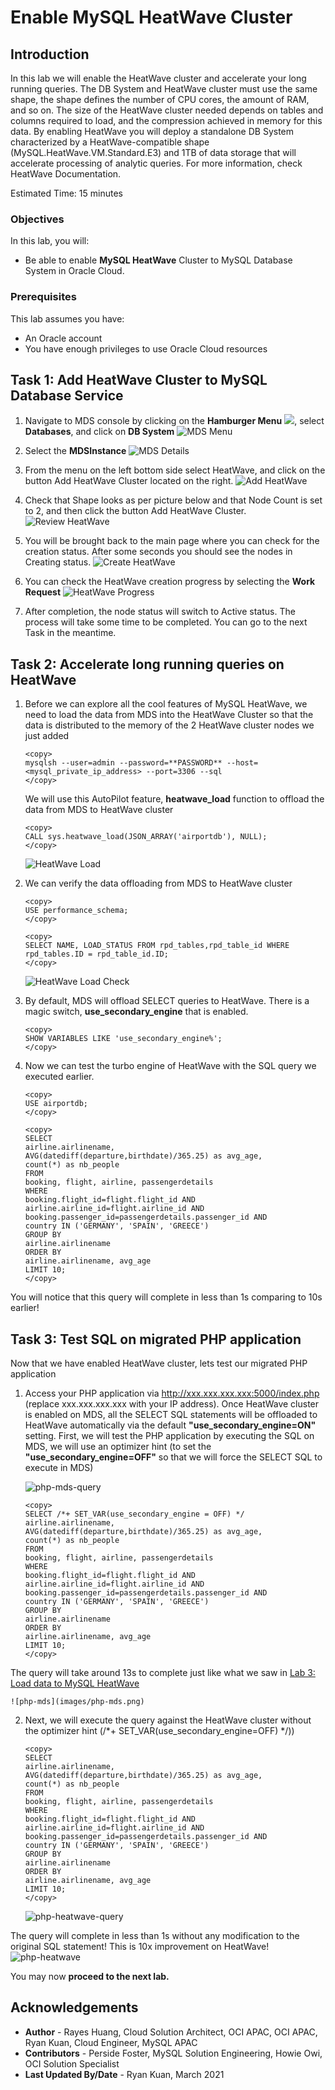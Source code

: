 # Enable MySQL HeatWave Cluster

## Introduction

In this lab we will enable the HeatWave cluster and accelerate your long running queries. The DB System and HeatWave cluster must use the same shape, the shape defines the number of CPU cores, the amount of RAM, and so on. The size of the HeatWave cluster needed depends on tables and columns required to load, and the compression achieved in memory for this data. By enabling HeatWave you will deploy a standalone DB System characterized by a HeatWave-compatible shape (MySQL.HeatWave.VM.Standard.E3) and 1TB of data storage that will accelerate processing of analytic queries. For more information, check HeatWave Documentation.

Estimated Time: 15 minutes

### Objectives

In this lab, you will:

* Be able to enable **MySQL HeatWave** Cluster to MySQL Database System in Oracle Cloud.

### Prerequisites

This lab assumes you have:

* An Oracle account
* You have enough privileges to use Oracle Cloud resources

## Task 1: Add HeatWave Cluster to MySQL Database Service

1. Navigate to MDS console by clicking on the **Hamburger Menu** ![](images/hamburger.png), select **Databases**, and click on **DB System**
	![MDS Menu](images/mds-menu.png)

2. Select the **MDSInstance**
	![MDS Details](images/mds-details.png)

3. From the menu on the left bottom side select HeatWave, and click on the button Add HeatWave Cluster located on the right.
	![Add HeatWave](images/heatwave-add.png)

4. Check that Shape looks as per picture below and that Node Count is set to 2, and then click the button Add HeatWave Cluster.
	![Review HeatWave](images/heatwave-review.png)

5. You will be brought back to the main page where you can check for the creation status. After some seconds you should see the nodes in Creating status.
	![Create HeatWave](images/heatwave-create.png)

6. You can check the HeatWave creation progress by selecting the **Work Request**
	![HeatWave Progress](images/heatwave-progress.png)

7. After completion, the node status will switch to Active status. The process will take some time to be completed. You can go to the next Task in the meantime.

## Task 2: Accelerate long running queries on HeatWave

1. Before we can explore all the cool features of MySQL HeatWave, we need to load the data from MDS into the HeatWave Cluster so that the data is distributed to the memory of the 2 HeatWave cluster nodes we just added

	```
	<copy>
	mysqlsh --user=admin --password=**PASSWORD** --host=<mysql_private_ip_address> --port=3306 --sql
	</copy>
	```

   We will use this AutoPilot feature, **heatwave_load** function to offload the data from MDS to HeatWave cluster

	```
	<copy>
	CALL sys.heatwave_load(JSON_ARRAY('airportdb'), NULL);
	</copy>
	```
	![HeatWave Load](images/heatwave-load.png)

2. We can verify the data offloading from MDS to HeatWave cluster

      ```
      <copy>
      USE performance_schema;
      </copy>
      ```
      ```
      <copy>
      SELECT NAME, LOAD_STATUS FROM rpd_tables,rpd_table_id WHERE rpd_tables.ID = rpd_table_id.ID;
      </copy>
      ```
      ![HeatWave Load Check](images/heatwave-load-check.png)

3. By default, MDS will offload SELECT queries to HeatWave. There is a magic switch, **use_secondary_engine** that is enabled.

      ```
      <copy>
      SHOW VARIABLES LIKE 'use_secondary_engine%';
      </copy>
      ```

4. Now we can test the turbo engine of HeatWave with the SQL query we executed earlier.

      ```
      <copy>
      USE airportdb;
      </copy>
      ```
      ```
      <copy>
      SELECT
      airline.airlinename,
      AVG(datediff(departure,birthdate)/365.25) as avg_age,
      count(*) as nb_people
      FROM
      booking, flight, airline, passengerdetails
      WHERE
      booking.flight_id=flight.flight_id AND
      airline.airline_id=flight.airline_id AND
      booking.passenger_id=passengerdetails.passenger_id AND
      country IN ('GERMANY', 'SPAIN', 'GREECE')
      GROUP BY
      airline.airlinename
      ORDER BY
      airline.airlinename, avg_age
      LIMIT 10;
      </copy>
      ```

  You will notice that this query will complete in less than 1s comparing to 10s earlier!

## Task 3: Test SQL on migrated PHP application

  Now that we have enabled HeatWave cluster, lets test our migrated PHP application

1. Access your PHP application via http://xxx.xxx.xxx.xxx:5000/index.php (replace xxx.xxx.xxx.xxx with your IP address). Once HeatWave cluster is enabled on MDS, all the SELECT SQL statements will be offloaded to HeatWave automatically via the default **"use_secondary_engine=ON"** setting. First, we will test the PHP application by executing the SQL on MDS, we will use an optimizer hint (to set the **"use_secondary_engine=OFF"** so that we will force the SELECT SQL to execute in MDS)

	![php-mds-query](images/php-mds-query.png)

	```
	<copy>
	SELECT /*+ SET_VAR(use_secondary_engine = OFF) */  airline.airlinename, 
	AVG(datediff(departure,birthdate)/365.25) as avg_age, 
	count(*) as nb_people 
	FROM 
	booking, flight, airline, passengerdetails 
	WHERE 
	booking.flight_id=flight.flight_id AND 
	airline.airline_id=flight.airline_id AND 
	booking.passenger_id=passengerdetails.passenger_id AND 
	country IN ('GERMANY', 'SPAIN', 'GREECE') 
	GROUP BY 
	airline.airlinename 
	ORDER BY 
	airline.airlinename, avg_age 
	LIMIT 10;
	</copy>
	```

  The query will take around 13s to complete just like what we saw in [Lab 3: Load data to MySQL HeatWave](../data-load/data-load.md)

	![php-mds](images/php-mds.png)

2. Next, we will execute the query against the HeatWave cluster without the optimizer hint (/*+ SET_VAR(use_secondary_engine=OFF) */))

	```
	<copy>
	SELECT
	airline.airlinename,
	AVG(datediff(departure,birthdate)/365.25) as avg_age,
	count(*) as nb_people
	FROM
	booking, flight, airline, passengerdetails
	WHERE
	booking.flight_id=flight.flight_id AND
	airline.airline_id=flight.airline_id AND
	booking.passenger_id=passengerdetails.passenger_id AND
	country IN ('GERMANY', 'SPAIN', 'GREECE')
	GROUP BY 
	airline.airlinename
	ORDER BY 
	airline.airlinename, avg_age
	LIMIT 10;
	</copy>
	```

	![php-heatwave-query](images/php-heatwave-query.png)

  The query will complete in less than 1s without any modification to the original SQL statement! This is 10x improvement on HeatWave!
	![php-heatwave](images/php-heatwave.png)

  You may now **proceed to the next lab.**

## Acknowledgements
* **Author**
             - Rayes Huang, Cloud Solution Architect, OCI APAC, OCI APAC, Ryan Kuan, Cloud Engineer, MySQL APAC
* **Contributors**
			 - Perside Foster, MySQL Solution Engineering, Howie Owi, OCI Solution Specialist
* **Last Updated By/Date** - Ryan Kuan, March 2021
